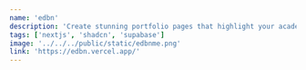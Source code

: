 ```yaml
---
name: 'edbn'
description: 'Create stunning portfolio pages that highlight your academic journey, research, and achievements. Perfect for educators and professors who want to make their mark in academia.'
tags: ['nextjs', 'shadcn', 'supabase']
image: '../../../public/static/edbnme.png'
link: 'https://edbn.vercel.app/'
---
```

